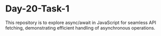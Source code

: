 # Day-20-Task-1
This repository is to explore  async/await in JavaScript for seamless API fetching, demonstrating efficient handling of asynchronous operations.
